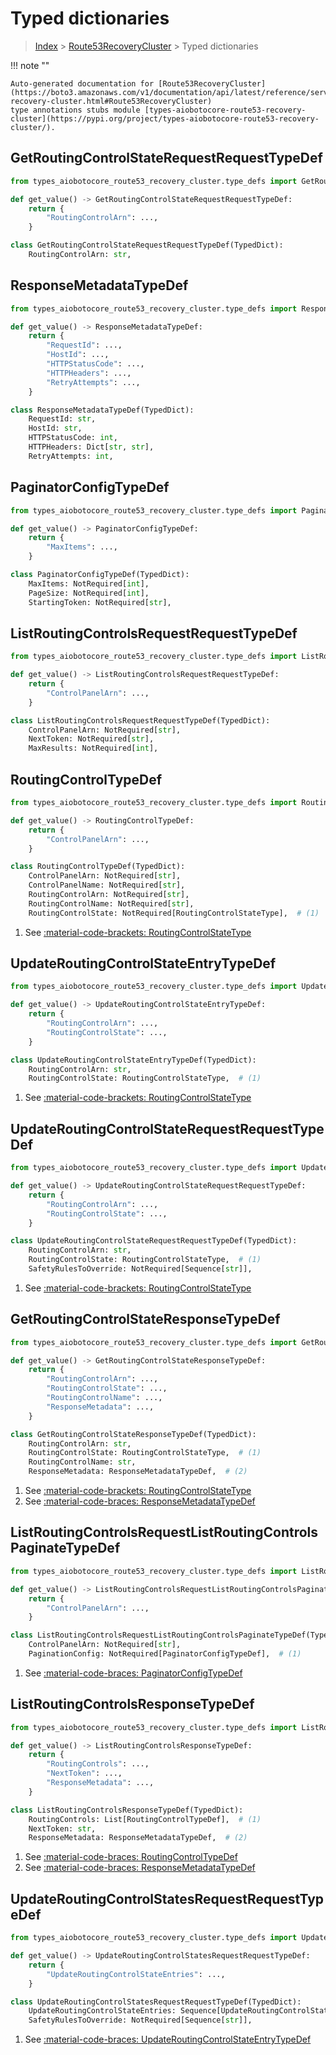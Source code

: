 # Typed dictionaries

> [Index](../README.md) > [Route53RecoveryCluster](./README.md) > Typed dictionaries

!!! note ""

    Auto-generated documentation for [Route53RecoveryCluster](https://boto3.amazonaws.com/v1/documentation/api/latest/reference/services/route53-recovery-cluster.html#Route53RecoveryCluster)
    type annotations stubs module [types-aiobotocore-route53-recovery-cluster](https://pypi.org/project/types-aiobotocore-route53-recovery-cluster/).

## GetRoutingControlStateRequestRequestTypeDef

```python title="Usage Example"
from types_aiobotocore_route53_recovery_cluster.type_defs import GetRoutingControlStateRequestRequestTypeDef

def get_value() -> GetRoutingControlStateRequestRequestTypeDef:
    return {
        "RoutingControlArn": ...,
    }
```

```python title="Definition"
class GetRoutingControlStateRequestRequestTypeDef(TypedDict):
    RoutingControlArn: str,
```

## ResponseMetadataTypeDef

```python title="Usage Example"
from types_aiobotocore_route53_recovery_cluster.type_defs import ResponseMetadataTypeDef

def get_value() -> ResponseMetadataTypeDef:
    return {
        "RequestId": ...,
        "HostId": ...,
        "HTTPStatusCode": ...,
        "HTTPHeaders": ...,
        "RetryAttempts": ...,
    }
```

```python title="Definition"
class ResponseMetadataTypeDef(TypedDict):
    RequestId: str,
    HostId: str,
    HTTPStatusCode: int,
    HTTPHeaders: Dict[str, str],
    RetryAttempts: int,
```

## PaginatorConfigTypeDef

```python title="Usage Example"
from types_aiobotocore_route53_recovery_cluster.type_defs import PaginatorConfigTypeDef

def get_value() -> PaginatorConfigTypeDef:
    return {
        "MaxItems": ...,
    }
```

```python title="Definition"
class PaginatorConfigTypeDef(TypedDict):
    MaxItems: NotRequired[int],
    PageSize: NotRequired[int],
    StartingToken: NotRequired[str],
```

## ListRoutingControlsRequestRequestTypeDef

```python title="Usage Example"
from types_aiobotocore_route53_recovery_cluster.type_defs import ListRoutingControlsRequestRequestTypeDef

def get_value() -> ListRoutingControlsRequestRequestTypeDef:
    return {
        "ControlPanelArn": ...,
    }
```

```python title="Definition"
class ListRoutingControlsRequestRequestTypeDef(TypedDict):
    ControlPanelArn: NotRequired[str],
    NextToken: NotRequired[str],
    MaxResults: NotRequired[int],
```

## RoutingControlTypeDef

```python title="Usage Example"
from types_aiobotocore_route53_recovery_cluster.type_defs import RoutingControlTypeDef

def get_value() -> RoutingControlTypeDef:
    return {
        "ControlPanelArn": ...,
    }
```

```python title="Definition"
class RoutingControlTypeDef(TypedDict):
    ControlPanelArn: NotRequired[str],
    ControlPanelName: NotRequired[str],
    RoutingControlArn: NotRequired[str],
    RoutingControlName: NotRequired[str],
    RoutingControlState: NotRequired[RoutingControlStateType],  # (1)
```

1. See [:material-code-brackets: RoutingControlStateType](./literals.md#routingcontrolstatetype) 
## UpdateRoutingControlStateEntryTypeDef

```python title="Usage Example"
from types_aiobotocore_route53_recovery_cluster.type_defs import UpdateRoutingControlStateEntryTypeDef

def get_value() -> UpdateRoutingControlStateEntryTypeDef:
    return {
        "RoutingControlArn": ...,
        "RoutingControlState": ...,
    }
```

```python title="Definition"
class UpdateRoutingControlStateEntryTypeDef(TypedDict):
    RoutingControlArn: str,
    RoutingControlState: RoutingControlStateType,  # (1)
```

1. See [:material-code-brackets: RoutingControlStateType](./literals.md#routingcontrolstatetype) 
## UpdateRoutingControlStateRequestRequestTypeDef

```python title="Usage Example"
from types_aiobotocore_route53_recovery_cluster.type_defs import UpdateRoutingControlStateRequestRequestTypeDef

def get_value() -> UpdateRoutingControlStateRequestRequestTypeDef:
    return {
        "RoutingControlArn": ...,
        "RoutingControlState": ...,
    }
```

```python title="Definition"
class UpdateRoutingControlStateRequestRequestTypeDef(TypedDict):
    RoutingControlArn: str,
    RoutingControlState: RoutingControlStateType,  # (1)
    SafetyRulesToOverride: NotRequired[Sequence[str]],
```

1. See [:material-code-brackets: RoutingControlStateType](./literals.md#routingcontrolstatetype) 
## GetRoutingControlStateResponseTypeDef

```python title="Usage Example"
from types_aiobotocore_route53_recovery_cluster.type_defs import GetRoutingControlStateResponseTypeDef

def get_value() -> GetRoutingControlStateResponseTypeDef:
    return {
        "RoutingControlArn": ...,
        "RoutingControlState": ...,
        "RoutingControlName": ...,
        "ResponseMetadata": ...,
    }
```

```python title="Definition"
class GetRoutingControlStateResponseTypeDef(TypedDict):
    RoutingControlArn: str,
    RoutingControlState: RoutingControlStateType,  # (1)
    RoutingControlName: str,
    ResponseMetadata: ResponseMetadataTypeDef,  # (2)
```

1. See [:material-code-brackets: RoutingControlStateType](./literals.md#routingcontrolstatetype) 
2. See [:material-code-braces: ResponseMetadataTypeDef](./type_defs.md#responsemetadatatypedef) 
## ListRoutingControlsRequestListRoutingControlsPaginateTypeDef

```python title="Usage Example"
from types_aiobotocore_route53_recovery_cluster.type_defs import ListRoutingControlsRequestListRoutingControlsPaginateTypeDef

def get_value() -> ListRoutingControlsRequestListRoutingControlsPaginateTypeDef:
    return {
        "ControlPanelArn": ...,
    }
```

```python title="Definition"
class ListRoutingControlsRequestListRoutingControlsPaginateTypeDef(TypedDict):
    ControlPanelArn: NotRequired[str],
    PaginationConfig: NotRequired[PaginatorConfigTypeDef],  # (1)
```

1. See [:material-code-braces: PaginatorConfigTypeDef](./type_defs.md#paginatorconfigtypedef) 
## ListRoutingControlsResponseTypeDef

```python title="Usage Example"
from types_aiobotocore_route53_recovery_cluster.type_defs import ListRoutingControlsResponseTypeDef

def get_value() -> ListRoutingControlsResponseTypeDef:
    return {
        "RoutingControls": ...,
        "NextToken": ...,
        "ResponseMetadata": ...,
    }
```

```python title="Definition"
class ListRoutingControlsResponseTypeDef(TypedDict):
    RoutingControls: List[RoutingControlTypeDef],  # (1)
    NextToken: str,
    ResponseMetadata: ResponseMetadataTypeDef,  # (2)
```

1. See [:material-code-braces: RoutingControlTypeDef](./type_defs.md#routingcontroltypedef) 
2. See [:material-code-braces: ResponseMetadataTypeDef](./type_defs.md#responsemetadatatypedef) 
## UpdateRoutingControlStatesRequestRequestTypeDef

```python title="Usage Example"
from types_aiobotocore_route53_recovery_cluster.type_defs import UpdateRoutingControlStatesRequestRequestTypeDef

def get_value() -> UpdateRoutingControlStatesRequestRequestTypeDef:
    return {
        "UpdateRoutingControlStateEntries": ...,
    }
```

```python title="Definition"
class UpdateRoutingControlStatesRequestRequestTypeDef(TypedDict):
    UpdateRoutingControlStateEntries: Sequence[UpdateRoutingControlStateEntryTypeDef],  # (1)
    SafetyRulesToOverride: NotRequired[Sequence[str]],
```

1. See [:material-code-braces: UpdateRoutingControlStateEntryTypeDef](./type_defs.md#updateroutingcontrolstateentrytypedef) 
